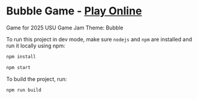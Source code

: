 # Bubble Game - [Play Online](https://bubble-game-theta-ivory.vercel.app/)
Game for 2025 USU Game Jam
Theme: Bubble

<!-- sudo dnf install nodejs

npm install pixi.js
npm i pixi-viewport

npm start

https://pixijs.com/8.x/guides/basics/getting-started
https://github.com/pixi-viewport/pixi-viewport

npm install --save-dev vite
npm install --save-dev live-server

npm i pixi-viewport -->

To run this project in dev mode, make sure `nodejs` and `npm` are installed and run it locally using npm:

```bash
npm install
```

```bash
npm start
```

To build the project, run:

```bash
npm run build
```

